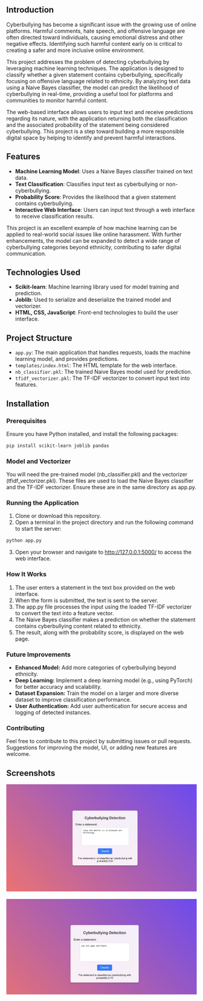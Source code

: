 ## Introduction

Cyberbullying has become a significant issue with the growing use of online platforms. Harmful comments, hate speech, and offensive language are often directed toward individuals, causing emotional distress and other negative effects. Identifying such harmful content early on is critical to creating a safer and more inclusive online environment.

This project addresses the problem of detecting cyberbullying by leveraging machine learning techniques. The application is designed to classify whether a given statement contains cyberbullying, specifically focusing on offensive language related to ethnicity. By analyzing text data using a Naive Bayes classifier, the model can predict the likelihood of cyberbullying in real-time, providing a useful tool for platforms and communities to monitor harmful content.

The web-based interface allows users to input text and receive predictions regarding its nature, with the application returning both the classification and the associated probability of the statement being considered cyberbullying. This project is a step toward building a more responsible digital space by helping to identify and prevent harmful interactions.

## Features

- **Machine Learning Model**: Uses a Naive Bayes classifier trained on text data.
- **Text Classification**: Classifies input text as cyberbullying or non-cyberbullying.
- **Probability Score**: Provides the likelihood that a given statement contains cyberbullying.
- **Interactive Web Interface**: Users can input text through a web interface to receive classification results.
  
This project is an excellent example of how machine learning can be applied to real-world social issues like online harassment. With further enhancements, the model can be expanded to detect a wide range of cyberbullying categories beyond ethnicity, contributing to safer digital communication.

## Technologies Used

- **Scikit-learn**: Machine learning library used for model training and prediction.
- **Joblib**: Used to serialize and deserialize the trained model and vectorizer.
- **HTML, CSS, JavaScript**: Front-end technologies to build the user interface.

## Project Structure

- `app.py`: The main application that handles requests, loads the machine learning model, and provides predictions.
- `templates/index.html`: The HTML template for the web interface.
- `nb_classifier.pkl`: The trained Naive Bayes model used for prediction.
- `tfidf_vectorizer.pkl`: The TF-IDF vectorizer to convert input text into features.

## Installation

### Prerequisites

Ensure you have Python installed, and install the following packages:

```bash
pip install scikit-learn joblib pandas
```
### Model and Vectorizer
You will need the pre-trained model (nb_classifier.pkl) and the vectorizer (tfidf_vectorizer.pkl). These files are used to load the Naive Bayes classifier and the TF-IDF vectorizer. Ensure these are in the same directory as app.py.

### Running the Application
1. Clone or download this repository.
2. Open a terminal in the project directory and run the following command to start the server:
```bash
python app.py
```
3. Open your browser and navigate to http://127.0.0.1:5000/ to access the web interface.

### How It Works
1. The user enters a statement in the text box provided on the web interface.
2. When the form is submitted, the text is sent to the server.
3. The app.py file processes the input using the loaded TF-IDF vectorizer to convert the text into a feature vector.
4. The Naive Bayes classifier makes a prediction on whether the statement contains cyberbullying content related to ethnicity.
5. The result, along with the probability score, is displayed on the web page.

### Future Improvements
- **Enhanced Model:** Add more categories of cyberbullying beyond ethnicity.
- **Deep Learning:** Implement a deep learning model (e.g., using PyTorch) for better accuracy and scalability.
- **Dataset Expansion:** Train the model on a larger and more diverse dataset to improve classification performance.
- **User Authentication:** Add user authentication for secure access and logging of detected instances.

### Contributing
Feel free to contribute to this project by submitting issues or pull requests. Suggestions for improving the model, UI, or adding new features are welcome.

## Screenshots

![System image](photo1.png)
<br>
<br>
![System image](photo2.png)





